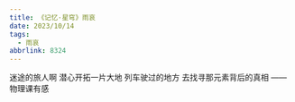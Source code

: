 ```yaml
---
title: 《记忆·星穹》雨哀
date: 2023/10/14
tags:
  - 雨哀
abbrlink: 8324
---
```

迷途的旅人啊
潜心开拓一片大地
列车驶过的地方
去找寻那元素背后的真相
                       ——物理课有感
